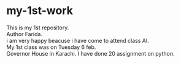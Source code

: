 # my-1st-work
This is my 1st repository.
<br>
Author Farida. <br>
i am very happy beacuse i have come to attend class AI.<br>
My 1st class was on Tuesday 6 feb.<br>Governor House in Karachi.
I have done 20 assignment on python.
